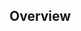 ## Overview

<!-- *Required*: why is this important/necessary? -->

<!-- Optional:
## Details

List the key features/highlights as bullet points

## Notes

List additional notes/references as bullet points

## Screenshots/Screencasts

Provide supporting image/video
-->

